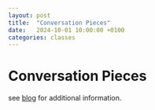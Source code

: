 ```yaml
---
layout: post
title:  "Conversation Pieces"
date:   2024-10-01 10:00:00 +0100
categories: classes
---
```


# Conversation Pieces

see [blog](https://blogs.digitalmedia-bremen.de/conversationpieces/) for additional information.
